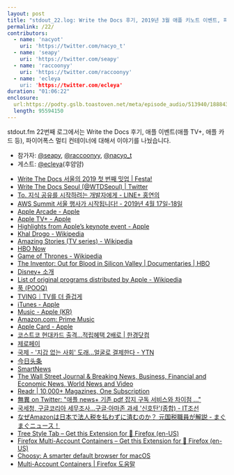 ```yaml
---
layout: post
title: "stdout_22.log: Write the Docs 후기, 2019년 3월 애플 키노트 이벤트, 파이어폭스 멀티 계정컨테이너"
permalink: /22/
contributors:
  - name: 'nacyot'
    uri: 'https://twitter.com/nacyo_t'
  - name: 'seapy'
    uri: 'https://twitter.com/seapy'
  - name: 'raccoonyy'
    uri: 'https://twitter.com/raccoonyy'
  - name: 'ecleya
    uri: 'https://twitter.com/ecleya'
duration: "01:06:22"
enclosure:
  url:https://podty.gslb.toastoven.net/meta/episode_audio/513940/188843_1553696507127.mp3
  length: 95594150
---
```


stdout.fm 22번째 로그에서는 Write the Docs 후기, 애플 이벤트(애플 TV+, 애플 카드 등), 파이어폭스 멀티 컨테이너에 대해서 이야기를 나눴습니다.

* 참가자: [@seapy][sea], [@raccoonyy][rac], [@nacyo_t][nac]
* 게스트: [@ecleya][ecl](후얌얌)

[sea]: https://twitter.com/seapy
[rac]: https://twitter.com/raccoonyy
[nac]: https://twitter.com/nacyo_t
[ecl]: https://twitter.com/ecleya

* [Write The Docs 서울의 2019 첫 번째 밋업 \| Festa!](https://festa.io/events/191/)
* [Write The Docs Seoul (@WTDSeoul) \| Twitter](https://twitter.com/WTDSeoul)
* [To. 지식 공유를 시작하려는 개발자에게 - LINE+ 홍연의](https://www.slideshare.net/ssuser9ad176/to-137817951)
* [AWS Summit 서울 행사가 시작됩니다! - 2019년 4월 17일-18일](https://aws.amazon.com/ko/events/aws-summit-is-coming/)
* [Apple Arcade - Apple](https://www.apple.com/apple-arcade/)
* [Apple TV+ - Apple](https://www.apple.com/apple-tv-plus/)
* [Highlights from Apple’s keynote event - Apple](https://www.apple.com/newsroom/2019/03/highlights-from-apples-keynote-event/)
* [Khal Drogo - Wikipedia](https://en.wikipedia.org/wiki/Khal_Drogo)
* [Amazing Stories (TV series) - Wikipedia](https://en.wikipedia.org/wiki/Amazing_Stories_%28TV_series%29)
* [HBO Now](https://play.hbonow.com/)
* [Game of Thrones - Wikipedia](https://en.wikipedia.org/wiki/Game_of_Thrones)
* [The Inventor: Out for Blood in Silicon Valley \| Documentaries \| HBO](https://www.hbo.com/documentaries/the-inventor-out-for-blood-in-silicon-valley)
* [Disney+ 소개](https://preview.disneyplus.com/kr/)
* [List of original programs distributed by Apple - Wikipedia](https://en.wikipedia.org/wiki/List_of_original_programs_distributed_by_Apple)
* [푹 (POOQ)](https://www.pooq.co.kr/)
* [TVING｜TV를 더 즐겁게](http://www.tving.com/main.do?retRef=Y&source=https://www.google.com/)
* [iTunes - Apple](https://www.apple.com/itunes/)
* [Music - Apple (KR)](https://www.apple.com/kr/music/)
* [Amazon.com: Prime Music](https://www.amazon.com/gp/dmusic/promotions/PrimeMusic)
* [Apple Card - Apple](https://www.apple.com/apple-card/)
* [코스트코 현대카드 출격…적립혜택 2배로 \| 한경닷컴](https://www.hankyung.com/article/201903085312i)
* [제로페이](https://www.zeropay.or.kr/main.do)
* [국제 - '지갑 없는 사회' 도래...얼굴로 결제한다 - YTN](https://www.ytn.co.kr/_ln/0104_201709090123468795)
* [今日头条](https://www.toutiao.com/)
* [SmartNews](https://www.smartnews.com/ja/)
* [The Wall Street Journal & Breaking News, Business, Financial and Economic News, World News and Video](https://www.wsj.com/)
* [Readr \| 10,000+ Magazines, One Subscription](http://www.readrapp.com/)
* [無異 on Twitter: "애플 news+ 기존 pdf 잡지 구독 서비스와 차이점 ..."](https://twitter.com/taekie/status/1110672111545155584)
* [국세청, 구글코리아 세무조사…구글·아마존 과세 '신호탄'(종합) - IT조선](http://it.chosun.com/site/data/html_dir/2018/12/12/2018121202776.html)
* [なぜAmazonは日本で法人税を払わずに済むのか？ 元国税職員が解説 - まぐまぐニュース！](https://www.mag2.com/p/news/348773)
* [Tree Style Tab – Get this Extension for 🦊 Firefox (en-US)](https://addons.mozilla.org/en-US/firefox/addon/tree-style-tab/)
* [Firefox Multi-Account Containers – Get this Extension for 🦊 Firefox (en-US)](https://addons.mozilla.org/en-US/firefox/addon/multi-account-containers/)
* [Choosy: A smarter default browser for macOS](https://www.choosyosx.com/)
* [Multi-Account Containers \| Firefox 도움말](https://support.mozilla.org/ko/kb/containers)
